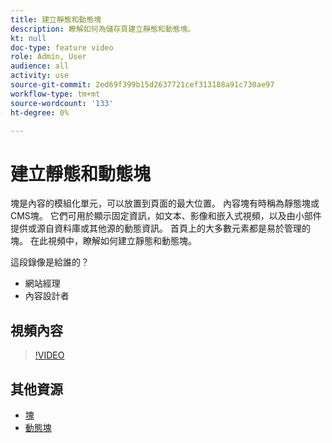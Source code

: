 ```yaml
---
title: 建立靜態和動態塊
description: 瞭解如何為儲存頁建立靜態和動態塊。
kt: null
doc-type: feature video
role: Admin, User
audience: all
activity: use
source-git-commit: 2ed69f399b15d2637721cef313188a91c730ae97
workflow-type: tm+mt
source-wordcount: '133'
ht-degree: 0%

---
```


# 建立靜態和動態塊

塊是內容的模組化單元，可以放置到頁面的最大位置。 內容塊有時稱為靜態塊或CMS塊。 它們可用於顯示固定資訊，如文本、影像和嵌入式視頻，以及由小部件提供或源自資料庫或其他源的動態資訊。 首頁上的大多數元素都是易於管理的塊。 在此視頻中，瞭解如何建立靜態和動態塊。

這段錄像是給誰的？

- 網站經理
- 內容設計者

## 視頻內容

>[!VIDEO](https://video.tv.adobe.com/v/343783?quality=12&learn=on)

## 其他資源

- [塊](https://docs.magento.com/user-guide/cms/blocks.html)
- [動態塊](https://docs.magento.com/user-guide/cms/dynamic-blocks.html)

